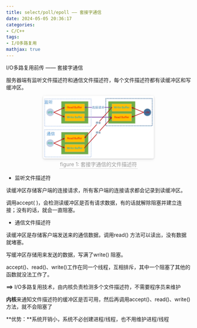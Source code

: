 ```yaml
---
title: select/poll/epoll —— 套接字通信
date: 2024-05-05 20:36:17
categories:
- C/C++
tags:
- I/O多路复用
mathjax: true
---
```

I/O多路复用前传 —— 套接字通信
<!-- more -->

服务器端有监听文件描述符和通信文件描述符，每个文件描述符都有读缓冲区和写缓冲区。

<center>
    <img style="border-radius: 0.3125em;
    box-shadow: 0 2px 4px 0 rgba(34,36,38,.12),0 2px 10px 0 rgba(34,36,38,.08);" 
    src="/images/IO_1.png" width = "60%" alt=""/>
    <br>
    <div style="color:orange; border-bottom: 1px solid #d9d9d9;
    display: inline-block;
    color: #999;
    padding: 2px;">
      figure 1: 套接字通信的文件描述符
  	</div>
</center> 

* 监听文件描述符

读缓冲区存储客户端的连接请求，所有客户端的连接请求都会记录到读缓冲区。

调用accept( )，会检测读缓冲区是否有请求数据，有的话就解除阻塞并建立连接；没有的话，就会一直阻塞。

* 通信文件描述符

读缓冲区是存储客户端发送来的通信数据，调用read() 方法可以读出，没有数据就堵塞。

写缓冲区存储用来发送的数据，写满了write() 阻塞。



accept()、read()、write()工作在同一个线程，互相排斥，其中一个阻塞了其他的函数就没法工作了。

**==>**  I/O多路复用技术，由内核负责检测多个文件描述符，不需要程序员来维护

**内核**来通知文件描述符的缓冲区是否可用，然后再调用accept()、read()、write()方法，就不会阻塞了

**优势：**系统开销小，系统不必创建进程/线程，也不用维护进程/线程